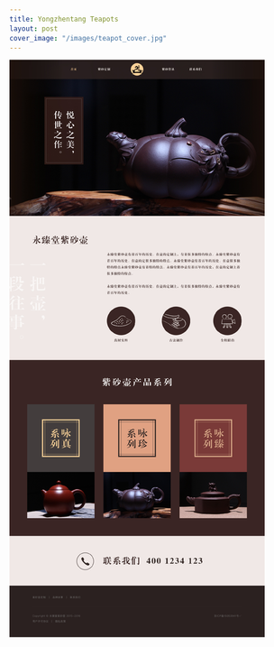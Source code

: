 ```yaml
---
title: Yongzhentang Teapots
layout: post
cover_image: "/images/teapot_cover.jpg"
---
```

![](/images/teapot_1.jpg)
